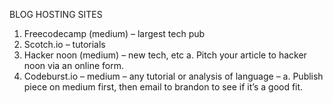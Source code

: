 BLOG HOSTING SITES 

1.	Freecodecamp (medium) – largest tech pub
2.	Scotch.io – tutorials
3.	Hacker noon (medium) – new tech, etc
a.	Pitch your article to hacker noon via an online form. 
4.	Codeburst.io – medium – any tutorial or analysis of language – 
a.	Publish piece on medium first, then email to brandon to see if it’s a good fit. 
